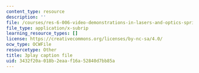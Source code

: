 ```yaml
---
content_type: resource
description: ''
file: /courses/res-6-006-video-demonstrations-in-lasers-and-optics-spring-2008/3432f20a018b2eaaf16a52840d7bb85a_G9kl6-lRHNs.srt
file_type: application/x-subrip
learning_resource_types: []
license: https://creativecommons.org/licenses/by-nc-sa/4.0/
ocw_type: OCWFile
resourcetype: Other
title: 3play caption file
uid: 3432f20a-018b-2eaa-f16a-52840d7bb85a
---
```

